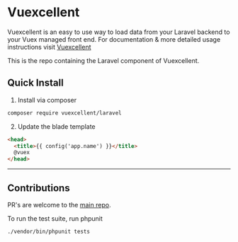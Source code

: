 # Vuexcellent

Vuexcellent is an easy to use way to load data from your Laravel backend to your Vuex managed front end.
For documentation & more detailed usage instructions visit [Vuexcellent](https://vuexcellent.netlify.com/)

This is the repo containing the Laravel component of Vuexcellent.

## Quick Install

1. Install via composer
```sh
composer require vuexcellent/laravel
```

2. Update the blade template
```html
<head>
  <title>{{ config('app.name') }}</title>
  @vuex
</head>
```

---

## Contributions
PR's are welcome to the [main repo](https://github.com/reed-jones/vuexcellent).

To run the test suite, run phpunit
```sh
./vendor/bin/phpunit tests
```
